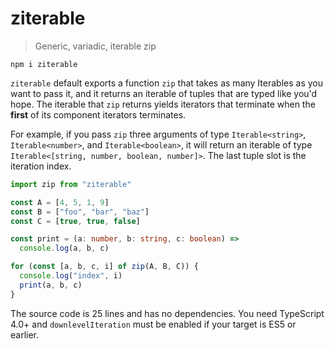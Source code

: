 # ziterable

> Generic, variadic, iterable zip

```
npm i ziterable
```

`ziterable` default exports a function `zip` that takes as many Iterables as you want to pass it, and it returns an iterable of tuples that are typed like you'd hope. The iterable that `zip` returns yields iterators that terminate when the **first** of its component iterators terminates.

For example, if you pass `zip` three arguments of type `Iterable<string>`, `Iterable<number>`, and `Iterable<boolean>`, it will return an iterable of type `Iterable<[string, number, boolean, number]>`. The last tuple slot is the iteration index.

```typescript
import zip from "ziterable"

const A = [4, 5, 1, 9]
const B = ["foo", "bar", "baz"]
const C = [true, true, false]

const print = (a: number, b: string, c: boolean) =>
  console.log(a, b, c)

for (const [a, b, c, i] of zip(A, B, C)) {
  console.log("index", i)
  print(a, b, c)
}
```

The source code is 25 lines and has no dependencies. You need TypeScript 4.0+ and `downlevelIteration` must be enabled if your target is ES5 or earlier.
